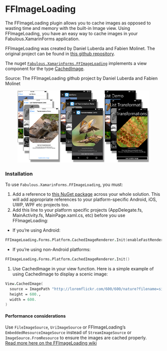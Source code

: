 # FFImageLoading

The FFImageLoading plugin allows you to cache images as opposed to wasting time and memory with the built-in Image view. Using FFImageLoading, you have an easy way to cache images in your Fabulous.XamarinForms application.

FFImageLoading was created by Daniel Luberda and Fabien Molinet. The original project can be found in [this github repository](https://github.com/luberda-molinet/FFImageLoading).

The nuget [`Fabulous.XamarinForms.FFImageLoading`](https://www.nuget.org/packages/Fabulous.XamarinForms.FFImageLoading) implements a view component for the type [CachedImage](https://github.com/luberda-molinet/FFImageLoading/wiki/Xamarin.Forms-API#basic-example).

Source: The FFImageLoading github project by Daniel Luberda and Fabien Molinet

<figure><img src="../../.gitbook/assets/image (1).png" alt=""><figcaption></figcaption></figure>

### Installation&#x20;

To use `Fabulous.XamarinForms.FFImageLoading`, you must:

1. Add a reference to [this NuGet package](https://www.nuget.org/packages/Fabulous.XamarinForms.FFImageLoading) across your whole solution. This will add appropriate references to your platform-specific Android, iOS, UWP, WPF etc projects too.
2. Add this line to your platform specific projects (AppDelegate.fs, MainActivity.fs, MainPage.xaml.cs, etc) before you use FFImageLoading:

* If you’re using Android:

```fsharp
FFImageLoading.Forms.Platform.CachedImageRenderer.Init(enableFastRenderer = Nullable [true]/[false])
```

* If you’re using non-Android platforms:

```fsharp
FFImageLoading.Forms.Platform.CachedImageRenderer.Init()
```

1. Use CachedImage in your view function. Here is a simple example of using CachedImage to display a scenic image:

```fsharp
View.CachedImage(
  source = ImagePath "http://loremflickr.com/600/600/nature?filename=simple.jpg",
  height = 600.,
  width = 600.
)
```

#### Performance considerations&#x20;

Use `FileImageSource`, `UriImageSource` or FFImageLoading’s `EmbeddedResourceImageSource` instead of `StreamImageSource` or `ImageSource.FromResource` to ensure the images are cached properly.\
[Read more here on the FFImageLoading wiki](https://github.com/luberda-molinet/FFImageLoading/wiki/Xamarin.Forms-Advanced)
